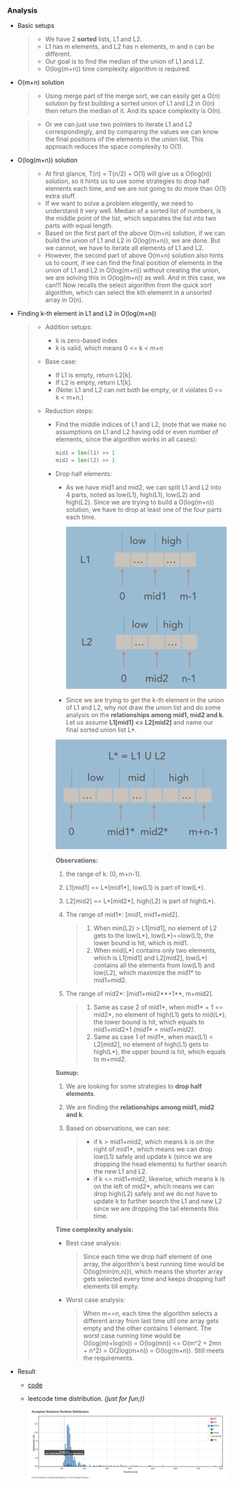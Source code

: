 ### Analysis

* Basic setups

  > - We have 2 **sorted** lists, L1 and L2.
  > - L1 has m elements, and L2 has n elements, m and n can be different. 
  > - Our goal is to find the median of the union of L1 and L2.
  > - O(log(m+n)) time complexity algorithm is required.


* O(m+n) solution

  > * Using merge part of the merge sort, we can easily get a O(n) solution by first building a sorted union of L1 and L2 in O(n) then return the median of it. And its space complexity is O(n).


  > * Or we can just use two pointers to iterate L1 and L2 correspondingly, and by comparing the values we can know the final positions of the elements in the union list. This approach reduces the space complexity to O(1).

* O(log(m+n)) solution

  > - At first glance, T(n) = T(n/2) + O(1) will give us a O(log(n)) solution, so it hints us to use some strategies to drop half elements each time, and we are not going to do more than O(1) extra stuff.
  > - If we want to solve a problem elegently, we need to understand it very well. Median of a sorted list of numbers, is the middle point of the list, which separates the list into two parts with equal length. 
  > - Based on the first part of the above O(m+n) solution, if we can build the union of L1 and L2 in O(log(m+n)), we are done. But we cannot, we have to iterate all elements of L1 and L2. 
  > - However, the second part of above O(m+n) solution also hints us to count, if we can find the final position of elements in the union of L1 and L2 in O(log(m+n)) without creating the union, we are solving this in O(log(m+n)) as well. And in this case, we can!!! Now recalls the select algorithm from the quick sort algorithm, which can select the kth elememt in a unsorted array in O(n).

* Finding k-th element in L1 and L2 in O(log(m+n))

  > - Addition setups:
  >
  >   - k is zero-based index
  >   - k is valid, which means 0 <= k < m+n
  >
  > - Base case:
  >
  >   - If L1 is empty, return L2[k].
  >   - If L2 is empty, return L1[k].
  >   - (Note: L1 and L2 can not both be empty, or it violates 0 <= k < m+n.)
  >
  > - Reduction steps:
  >
  >   - Find the middle indices of L1 and L2, (note that we make no assumptions on L1 and L2 having odd or even number of elements, since the algorithm works in all cases):
  >
  >     ```python
  >     mid1 = len(l1) >> 1
  >     mid2 = len(l2) >> 1
  >     ```
  >
  >   - Drop half elements:
  >
  >     * As we have mid1 and mid2, we can split L1 and L2 into 4 parts, noted as low(L1), high(L1), low(L2) and high(L2). Since we are trying to build a O(log(m+n)) solution, we have to drop at least one of the four parts each time.
  >
  >       ![towLists](twoLists.png)
  >
  >
  >     *  Since we are trying to get the k-th element in the union of L1 and L2, why not draw the union list and do some analysis on the **relationships among mid1, mid2 and k**. Let us assume **L1[mid1] <= L2[mid2]** and name our final sorted union list L*.
  >
  >       ![unionList](unionList.png)
  >
  >       **Observations:**
  >
  >       1. the range of k: [0, m+n-1].
  >
  >       2. L1[mid1] == L\*[mid1\*], low(L1) is part of low(L\*).
  >
  >       3. L2[mid2] == L\*[mid2\*], high(L2) is part of high(L\*).
  >
  >       4. The range of mid1\*: [mid1, mid1+mid2].
  >
  >          > 1. When min(L2) > L1[mid1], no element of L2 gets to the low(L\*), low(L\*)==low(L1), the lower bound is hit, which is mid1.
  >          > 2. When mid(L\*) contains only two elements, which is L1[mid1] and L2[mid2], low(L\*) contains all the elements from low(L1) and low(L2), which maximize the mid1\* to mid1+mid2.
  >
  >       5. The range of mid2\*: [mid1+mid2**+1**, m+mid2].
  >
  >          > 1. Same as case 2 of mid1\*, when mid1\* + 1 == mid2\*, no element of high(L1) gets to mid(L\*), the lower bound is hit, which equals to mid1+mid2+1 _(mid1\* = mid1+mid2)_.
  >          > 2. Same as case 1 of mid1\*, when max(L1) < L2[mid2], no element of high(L1) gets to high(L\*), the upper bound is hit, which equals to m+mid2.
  >
  >       **Sumup:**
  >
  >       1. We are looking for some strategies to **drop half elements**.
  >
  >       2. We are finding the **relationships among mid1, mid2 and k**.
  >
  >       3. Based on observations, we can see:
  >
  >          > * if k > mid1+mid2, which means k is on the right of mid1\*, which means we can drop low(L1) safely and update k (since we are dropping the head elements) to further search the new L1 and L2.
  >          > * if k <= mid1+mid2, likewise, which means k is on the left of mid2\*, which means we can drop high(L2) safely and we do not have to update k to further search the L1 and new L2 since we are dropping the tail elements this time.
  >
  >       **Time complexity analysis:**
  >
  >       * Best case analysis:
  >
  >         > Since each time we drop half element of one array, the algorithm's best running time would be O(log(min(m,n))), which means the shorter array gets selected every time and keeps dropping half elements till empty.
  >
  >       * Worst case analysis:
  >
  >         > When m==n, each time the algorithm selects a different array from last time util one array gets empty and the other contains 1 element. The worst case running time would be O(log(m)+log(n)) = O(log(mn)) <= O(m^2 + 2mn + n^2) = O(2log(m+n)) = O(log(m+n)). Still meets the requirements.

* Result

  * [code](solution.py)

  * leetcode time distribution. *(just for fun;))*

    ![time](time.png)
